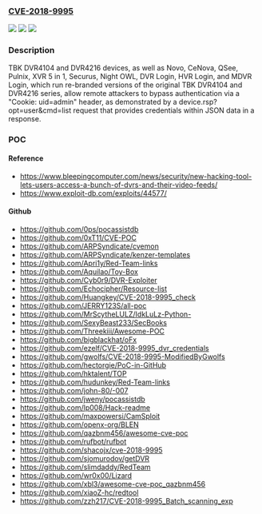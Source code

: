 ### [CVE-2018-9995](https://cve.mitre.org/cgi-bin/cvename.cgi?name=CVE-2018-9995)
![](https://img.shields.io/static/v1?label=Product&message=n%2Fa&color=blue)
![](https://img.shields.io/static/v1?label=Version&message=n%2Fa&color=blue)
![](https://img.shields.io/static/v1?label=Vulnerability&message=n%2Fa&color=brighgreen)

### Description

TBK DVR4104 and DVR4216 devices, as well as Novo, CeNova, QSee, Pulnix, XVR 5 in 1, Securus, Night OWL, DVR Login, HVR Login, and MDVR Login, which run re-branded versions of the original TBK DVR4104 and DVR4216 series, allow remote attackers to bypass authentication via a "Cookie: uid=admin" header, as demonstrated by a device.rsp?opt=user&cmd=list request that provides credentials within JSON data in a response.

### POC

#### Reference
- https://www.bleepingcomputer.com/news/security/new-hacking-tool-lets-users-access-a-bunch-of-dvrs-and-their-video-feeds/
- https://www.exploit-db.com/exploits/44577/

#### Github
- https://github.com/0ps/pocassistdb
- https://github.com/0xT11/CVE-POC
- https://github.com/ARPSyndicate/cvemon
- https://github.com/ARPSyndicate/kenzer-templates
- https://github.com/Apri1y/Red-Team-links
- https://github.com/Aquilao/Toy-Box
- https://github.com/Cyb0r9/DVR-Exploiter
- https://github.com/Echocipher/Resource-list
- https://github.com/Huangkey/CVE-2018-9995_check
- https://github.com/JERRY123S/all-poc
- https://github.com/MrScytheLULZ/IdkLuLz-Python-
- https://github.com/SexyBeast233/SecBooks
- https://github.com/Threekiii/Awesome-POC
- https://github.com/bigblackhat/oFx
- https://github.com/ezelf/CVE-2018-9995_dvr_credentials
- https://github.com/gwolfs/CVE-2018-9995-ModifiedByGwolfs
- https://github.com/hectorgie/PoC-in-GitHub
- https://github.com/hktalent/TOP
- https://github.com/hudunkey/Red-Team-links
- https://github.com/john-80/-007
- https://github.com/jweny/pocassistdb
- https://github.com/lp008/Hack-readme
- https://github.com/maxpowersi/CamSploit
- https://github.com/openx-org/BLEN
- https://github.com/qazbnm456/awesome-cve-poc
- https://github.com/rufbot/rufbot
- https://github.com/shacojx/cve-2018-9995
- https://github.com/sjomurodov/getDVR
- https://github.com/slimdaddy/RedTeam
- https://github.com/wr0x00/Lizard
- https://github.com/xbl3/awesome-cve-poc_qazbnm456
- https://github.com/xiaoZ-hc/redtool
- https://github.com/zzh217/CVE-2018-9995_Batch_scanning_exp

